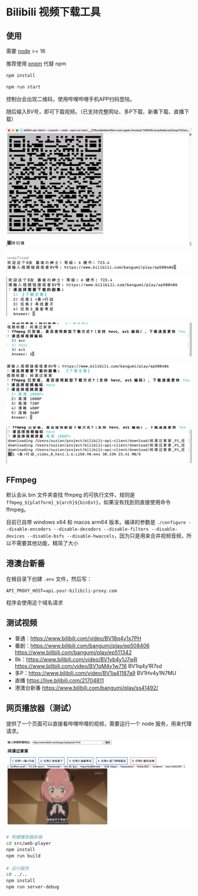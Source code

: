 # Bilibili 视频下载工具

## 使用

需要 [node](https://nodejs.org/) >= 16

推荐使用 [pnpm](https://pnpm.io/zh/) 代替 npm

```sh
npm install
```

```sh
npm run start
```

控制台会出现二维码，使用哔哩哔哩手机APP扫码登陆。

随后输入BV号，即可下载视频。（已支持完整网址、多P下载、新番下载、直播下载）

![](./images/2022-05-16-10-12-54.png)

![](./images/2022-05-18-10-21-08.png)

![](./images/2022-05-18-10-21-20.png)

![](./images/2022-05-18-10-21-43.png)

![](./images/2022-05-18-10-21-56.png)

![](./images/2022-05-18-10-22-15.png)

## FFmpeg

默认会从 bin 文件夹查找 ffmpeg 的可执行文件，规则是 `ffmpeg_${platform}_${arch}${binExt}`，如果没有找到则直接使用命令 ffmpeg。

目前已自带 windows x64 和 macos arm64 版本。编译的参数是 `./configure --disable-encoders --disable-decoders --disable-filters --disable-devices --disable-bsfs --disable-hwaccels`，因为只是用来合并视频音频，所以不需要其他功能，精简了大小

## 港澳台新番

在根目录下创建 `.env` 文件，然后写：

```
API_PROXY_HOST=api.your-bilibili-proxy.com
```

程序会使用这个域名请求

## 测试视频

* 普通：https://www.bilibili.com/video/BV18q4y1x7PH
* 番剧：https://www.bilibili.com/bangumi/play/ep508406 https://www.bilibili.com/bangumi/play/ep511342
* 8k：https://www.bilibili.com/video/BV1yb4y1J7wR https://www.bilibili.com/video/BV1qM4y1w716 BV1iq4y1R7sd
* 多P：https://www.bilibili.com/video/BV1ia41187a9 BV1Hv4y1N7MU
* 直播 https://live.bilibili.com/21704811
* 港澳台新番 https://www.bilibili.com/bangumi/play/ss41492/

## 网页播放器（测试）

提供了一个页面可以直接看哔哩哔哩的视频，需要运行一个 node 服务，用来代理请求。

![](./images/2022-06-01-17-17-09.png)

```sh
# 构建播放器前端
cd src/web-player
npm install
npm run build

# 运行服务
cd ../..
npm install
npm run server-debug

```